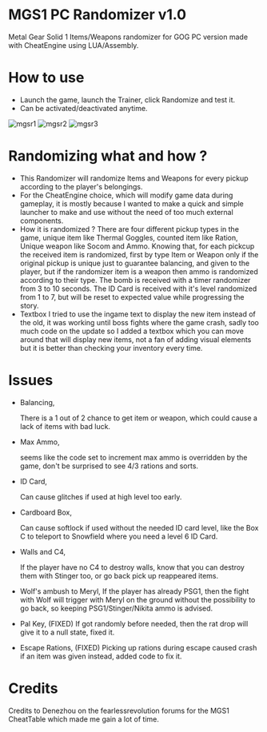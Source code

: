 # MGS1 PC Randomizer v1.0
Metal Gear Solid 1 Items/Weapons randomizer for GOG PC version made with CheatEngine using LUA/Assembly.

# How to use
- Launch the game, launch the Trainer, click Randomize and test it.
- Can be activated/deactivated anytime.

![mgsr1](https://user-images.githubusercontent.com/110473739/200180648-4c2b8633-8f7b-48a2-81da-f4322025265c.gif)
![mgsr2](https://user-images.githubusercontent.com/110473739/200182692-f0dfad0f-b495-404f-a05a-645a73f4fdd7.gif)
![mgsr3](https://user-images.githubusercontent.com/110473739/200182695-faac1141-7db9-4afc-8ffb-4af3d2e306ff.gif)

# Randomizing what and how ?
- This Randomizer will randomize Items and Weapons for every pickup according to the player's belongings.
- For the CheatEngine choice, which will modify game data during gameplay, 
  it is mostly because I wanted to make a quick and simple launcher to make and use without the need of too much external components.
- How it is randomized ? 
  There are four different pickup types in the game, unique item like Thermal Goggles, counted item like Ration, Unique weapon like Socom and Ammo.
  Knowing that, for each pickcup the received item is randomized, first by type Item or Weapon only if the original pickup is unique just to guarantee balancing,
  and given to the player, but if the randomizer item is a weapon then ammo is randomized according to their type.
  The bomb is received with a timer randomizer from 3 to 10 seconds.
  The ID Card is received with it's level randomized from 1 to 7, but will be reset to expected value while progressing the story. 
- Textbox 
  I tried to use the ingame text to display the new item instead of the old, it was working until boss fights where the game crash,
  sadly too much code on the update so I added a textbox which you can move around that will display new items, 
  not a fan of adding visual elements but it is better than checking your inventory every time.
  
# Issues
- Balancing, 

  There is a 1 out of 2 chance to get item or weapon, which could cause a lack of items with bad luck.
- Max Ammo,

  seems like the code set to increment max ammo is overridden by the game, don't be surprised to see 4/3 rations and sorts.
- ID Card,

  Can cause glitches if used at high level too early.
- Cardboard Box,

  Can cause softlock if used without the needed ID card level, like the Box C to teleport to Snowfield where you need a level 6 ID Card.
- Walls and C4,

  If the player have no C4 to destroy walls, know that you can destroy them with Stinger too, or go back pick up reappeared items.
- Wolf's ambush to Meryl,
  If the player has already PSG1, then the fight with Wolf will trigger with Meryl on the ground without the possibility to go back,
  so keeping PSG1/Stinger/Nikita ammo is advised.
- Pal Key, (FIXED)
  If got randomly before needed, then the rat drop will give it to a null state, fixed it.
- Escape Rations, (FIXED)
  Picking up rations during escape caused crash if an item was given instead, added code to fix it.

# Credits
Credits to Denezhou on the fearlessrevolution forums for the MGS1 CheatTable which made me gain a lot of time.
